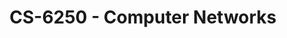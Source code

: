 ---
layout: course
title: CS-6250 - Computer Networks
aliases: CN
course_id: CS-6250
permalink: /CS-6250/
avg_difficulty: 2.42
avg_rating: 3.52
avg_workload: 9.03
---